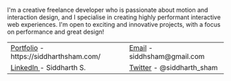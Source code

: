 I'm a creative freelance developer who is passionate about motion and interaction design, and I specialise in creating highly performant interactive web experiences. I'm open to exciting and innovative projects, with a focus on performance and great design!

<table align="">
    <tr>
        <td align=""> <a href="https://siddharthsham.com/">Portfolio</a> - https://siddharthsham.com/</td>
        <td align=""> <a href="mailto:siddhsham@gmail.com">Email</a> - siddhsham@gmail.com</td>
    </tr>
    <tr>
        <td align=""> <a href="https://linkedin.com/in/siddharthsham">LinkedIn </a> - Siddharth S.</td>
        <td align=""> <a href="https://twitter.com/siddharth_sham">Twitter</a> - @siddharth_sham</td>
    </tr>
</table>
